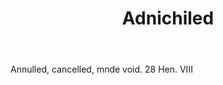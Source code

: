 ---
title: Adnichiled
permalink: "/definitions/adnichiled.html"
body: Annulled, cancelled, mnde void. 28 Hen. VIII
published_at: '2018-07-07'
layout: post
---
